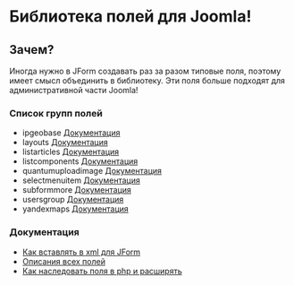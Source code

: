 # Библиотека полей для Joomla!


## Зачем?
Иногда нужно в JForm создавать раз за разом типовые поля, поэтому имеет смысл объединить в библиотеку. Эти поля больше подходят для административной части Joomla!


### Список групп полей
- ipgeobase [Документация](https://github.com/JPathRu/lib_fields/blob/master/docs/fields/ipgeobase.md)
- layouts [Документация](https://github.com/JPathRu/lib_fields/blob/master/docs/fields/layouts.md)
- listarticles [Документация](https://github.com/JPathRu/lib_fields/blob/master/docs/fields/listarticles.md)
- listcomponents [Документация](https://github.com/JPathRu/lib_fields/blob/master/docs/fields/listcomponents.md)
- quantumuploadimage [Документация](https://github.com/JPathRu/lib_fields/blob/master/docs/fields/quantumuploadimage.md)
- selectmenuitem [Документация](https://github.com/JPathRu/lib_fields/blob/master/docs/fields/selectmenuitem.md)
- subformmore [Документация](https://github.com/JPathRu/lib_fields/blob/master/docs/fields/subformmore.md)
- usersgroup [Документация](https://github.com/JPathRu/lib_fields/blob/master/docs/fields/usersgroup.md)
- yandexmaps [Документация](https://github.com/JPathRu/lib_fields/blob/master/docs/fields/yandexmaps.md)


### Документация
- [Как вставлять в xml для JForm](https://github.com/JPathRu/lib_fields/blob/master/docs/example.md)
- [Описания всех полей](https://github.com/JPathRu/lib_fields/tree/master/docs/fields)
- [Как наследовать поля в php и расширять](https://github.com/JPathRu/lib_fields/blob/master/docs/extend.md)
